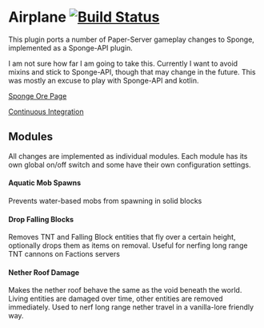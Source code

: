 Airplane [![Build Status](https://ci.destroystokyo.com/job/Airplane/badge/icon)](https://ci.destroystokyo.com/job/Airplane)
========
This plugin ports a number of Paper-Server gameplay changes to Sponge, implemented as a Sponge-API plugin.

I am not sure how far I am going to take this. Currently I want to avoid mixins and stick to Sponge-API, though
that may change in the future. This was mostly an excuse to play with Sponge-API and kotlin.

[Sponge Ore Page](https://ore.spongepowered.org/Z750/Airplane)

[Continuous Integration](https://ci.destroystokyo.com/job/Airplane/)

## Modules
All changes are implemented as individual modules. Each module has its own global on/off switch and some
have their own configuration settings.

#### Aquatic Mob Spawns
Prevents water-based mobs from spawning in solid blocks

#### Drop Falling Blocks
Removes TNT and Falling Block entities that fly over a certain height, optionally drops them as items on removal.
Useful for nerfing long range TNT cannons on Factions servers

#### Nether Roof Damage
Makes the nether roof behave the same as the void beneath the world. Living entities are damaged over time, other
entities are removed immediately. Used to nerf long range nether travel in a vanilla-lore friendly way.

